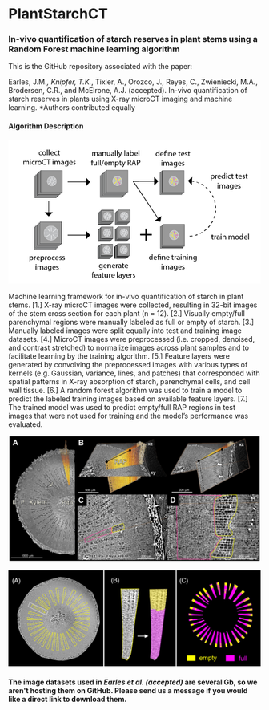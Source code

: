 # PlantStarchCT
### In-vivo quantification of starch reserves in plant stems using a Random Forest machine learning algorithm

This is the GitHub repository associated with the paper:

Earles, J.M.*, Knipfer, T.K.*, Tixier, A., Orozco, J., Reyes, C., Zwieniecki, M.A., Brodersen, C.R., and McElrone, A.J. (accepted). In-vivo quantification of starch reserves in plants using X-ray microCT imaging and machine learning. *Authors contributed equally

#### Algorithm Description

![Alt text](imgs/Fig_4.png?raw=true "Fig. 4")

Machine learning framework for in-vivo quantification of starch in plant stems. [1.] X-ray microCT images were collected, resulting in 32-bit images of the stem cross section for each plant (n = 12). [2.] Visually empty/full parenchymal regions were manually labeled as full or empty of starch. [3.] Manually labeled images were split equally into test and training image datasets. [4.] MicroCT images were preprocessed (i.e. cropped, denoised, and contrast stretched) to normalize images across plant samples and to facilitate learning by the training algorithm. [5.] Feature layers were generated by convolving the preprocessed images with various types of kernels (e.g. Gaussian, variance, lines, and patches) that corresponded with spatial patterns in X-ray absorption of starch, parenchymal cells, and cell wall tissue. [6.] A random forest algorithm was used to train a model to predict the labeled training images based on available feature layers. [7.] The trained model was used to predict empty/full RAP regions in test images that were not used for training and the model’s performance was evaluated.

![Alt text](imgs/Fig_1.jpg?raw=true "Fig. 1")

![Alt text](imgs/Fig_3.jpg?raw=true "Fig. 3")

#### The image datasets used in *Earles et al. (accepted)* are several Gb, so we aren't hosting them on GitHub. Please send us a message if you would like a direct link to download them.
